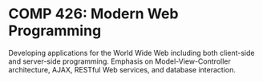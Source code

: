 # COMP 426: Modern Web Programming

Developing applications for the World Wide Web including both client-side and server-side programming. Emphasis on Model-View-Controller architecture, AJAX, RESTful Web services, and database interaction.